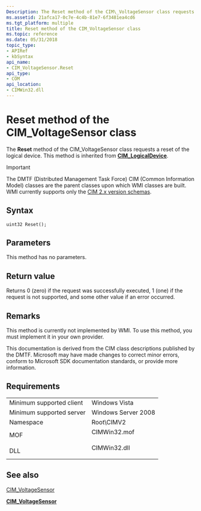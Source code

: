 ```yaml
---
Description: The Reset method of the CIM\_VoltageSensor class requests a reset of the logical device.
ms.assetid: 21afca17-0c7e-4c4b-81e7-6f3481ea4cd6
ms.tgt_platform: multiple
title: Reset method of the CIM_VoltageSensor class
ms.topic: reference
ms.date: 05/31/2018
topic_type: 
- APIRef
- kbSyntax
api_name: 
- CIM_VoltageSensor.Reset
api_type: 
- COM
api_location: 
- CIMWin32.dll
---
```


# Reset method of the CIM\_VoltageSensor class

The **Reset** method of the CIM\_VoltageSensor class requests a reset of the logical device. This method is inherited from [**CIM\_LogicalDevice**](cim-logicaldevice.md).

> [!IMPORTANT]
> The DMTF (Distributed Management Task Force) CIM (Common Information Model) classes are the parent classes upon which WMI classes are built. WMI currently supports only the [CIM 2.x version schemas](https://dmtf.org/standards/cim/schemas).

 

## Syntax


```mof
uint32 Reset();
```



## Parameters

This method has no parameters.

## Return value

Returns 0 (zero) if the request was successfully executed, 1 (one) if the request is not supported, and some other value if an error occurred.

## Remarks

This method is currently not implemented by WMI. To use this method, you must implement it in your own provider.

This documentation is derived from the CIM class descriptions published by the DMTF. Microsoft may have made changes to correct minor errors, conform to Microsoft SDK documentation standards, or provide more information.

## Requirements



|                                     |                                                                                         |
|-------------------------------------|-----------------------------------------------------------------------------------------|
| Minimum supported client<br/> | Windows Vista<br/>                                                                |
| Minimum supported server<br/> | Windows Server 2008<br/>                                                          |
| Namespace<br/>                | Root\\CIMV2<br/>                                                                  |
| MOF<br/>                      | <dl> <dt>CIMWin32.mof</dt> </dl> |
| DLL<br/>                      | <dl> <dt>CIMWin32.dll</dt> </dl> |



## See also

<dl> <dt>

[CIM\_VoltageSensor](reset-method-in-class-cim-voltagesensor.md)
</dt> <dt>

[**CIM\_VoltageSensor**](cim-voltagesensor.md)
</dt> </dl>

 

 




